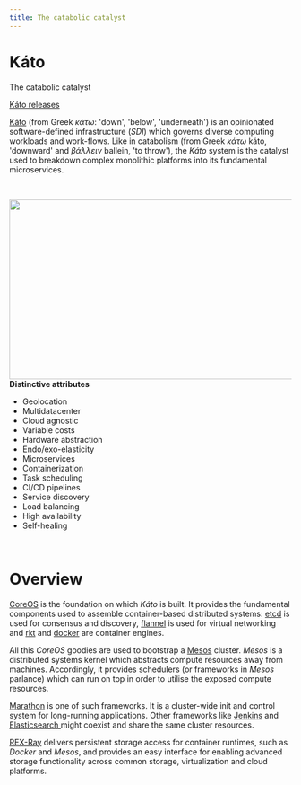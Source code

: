 ```yaml
---
title: The catabolic catalyst
---
```


<div class="jumbotron text-center">
  <h1>Káto</h1>
  <p class="lead">
    The catabolic catalyst
  </p>
  <p>
    <a href="https://github.com/katosys/kato/releases"
        class="btn btn-lg btn-primary">
      Káto releases
    </a>
  </p>
</div>


[Káto](https://github.com/katosys/kato) (from Greek *κάτω*: 'down', 'below', 'underneath') is an opinionated software-defined infrastructure (*SDI*) which governs diverse computing workloads and work-flows.
Like in catabolism (from Greek *κάτω* káto, 'downward' and *βάλλειν* ballein, 'to throw'), the *Káto* system is the catalyst used to breakdown complex monolithic platforms into its fundamental microservices.

<br>

<p class="text-center">
  <img src="{{ site.baseurl}}/img/architecture.png" width="610" height="320" align="right">
</p>

**Distinctive attributes**

- Geolocation
- Multidatacenter
- Cloud agnostic
- Variable costs
- Hardware abstraction
- Endo/exo-elasticity
- Microservices
- Containerization
- Task scheduling
- CI/CD pipelines
- Service discovery
- Load balancing
- High availability
- Self-healing

<br>

# Overview

[CoreOS](https://coreos.com/) is the foundation on which *Káto* is built. It provides the fundamental components used to assemble container-based distributed systems: [etcd](https://github.com/coreos/etcd) is used for consensus and discovery, [flannel](https://github.com/coreos/flannel) is used for virtual networking and [rkt](https://github.com/coreos/rkt) and [docker](https://github.com/docker/docker) are container engines.

All this *CoreOS* goodies are used to bootstrap a [Mesos](https://github.com/apache/mesos) cluster. *Mesos* is a distributed systems kernel which abstracts compute resources away from machines. Accordingly, it provides schedulers (or frameworks in *Mesos* parlance) which can run on top in order to utilise the exposed compute resources.

[Marathon](https://github.com/mesosphere/marathon) is one of such frameworks. It is a cluster-wide init and control system for long-running applications. Other frameworks like [Jenkins](https://github.com/jenkinsci/mesos-plugin) and [Elasticsearch ](https://github.com/mesos/elasticsearch) might coexist and share the same cluster resources.

[REX-Ray](http://rexray.readthedocs.io/en/stable/) delivers persistent storage access for container runtimes, such as *Docker* and *Mesos*, and provides an easy interface for enabling advanced storage functionality across common storage, virtualization and cloud platforms.
